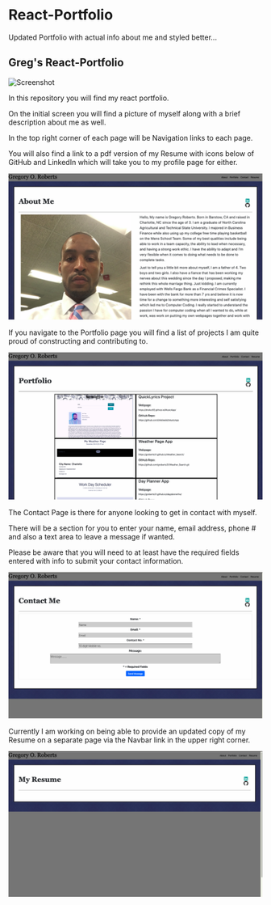 # React-Portfolio
Updated Portfolio with actual info about me and styled better...

## Greg's React-Portfolio 

![Screenshot](./portfolio/public/images/demo.gif)

<p>In this repository you will find my react portfolio.</p>

<p>On the initial screen you will find a picture of myself along with a brief description about me as well.</p>

<p>In the top right corner of each page will be Navigation links to each page.</p>

<p>You will also find a link to a pdf version of my Resume with icons below of GitHub and LinkedIn which will take you to my profile page for either.</p>

![Screenshot](./portfolio/public/images/about.png)

<p>If you navigate to the Portfolio page you will find a list of projects I am quite proud of constructing and contributing to.</p>

![Screenshot](./portfolio/public/images/portfolio.png)

<p>The Contact Page is there for anyone looking to get in contact with myself.</p>

<p>There will be a section for you to enter your name, email address, phone # and also a text area to leave a message if wanted.</p>

<p>Please be aware that you will need to at least have the required fields entered with info to submit your contact information.</p>

![Screenshot](./portfolio/public/images/contact.png)

<p>Currently I am working on being able to provide an updated copy of my Resume on a separate page via the Navbar link in the upper right corner.</p>

![Screenshot](./portfolio/public/images/resume.png)
